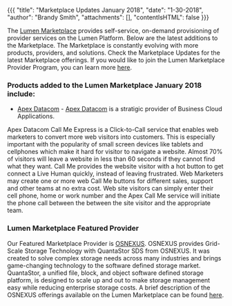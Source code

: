 {{{
"title": "Marketplace Updates January 2018",
"date": "1-30-2018",
"author": "Brandy Smith",
"attachments": [],
"contentIsHTML": false
}}}

The [Lumen Marketplace](https://www.ctl.io/marketplace-home/) provides self-service, on-demand provisioning of provider services on the Lumen Platform. Below are the latest additions to the Marketplace.
The Marketplace is constantly evolving with more products, providers, and solutions. Check the Marketplace Updates for the latest Marketplace offerings. If you would like to join the Lumen Marketplace Provider Program, you can learn more [here](https://www.ctl.io/marketplace-program/).

### Products added to the Lumen Marketplace January 2018 include:

* [Apex Datacom](https://www.ctl.io/marketplace/partner/APEX/) - [Apex Datacom](http://www.apexdatacom.com/) is a stratigic provider of Business Cloud Applications.

Apex Datacom Call Me Express is a Click-to-Call service that enables web marketers to convert more web visitors into customers. This is especially important with the popularity of small screen devices like tablets and cellphones which make it hard for visitor to navigate a website. Almost 70% of visitors will leave a website in less than 60 seconds if they cannot find what they want. Call Me provides the website visitor with a hot button to get connect a Live Human quickly, instead of leaving frustrated. Web Marketers may create one or more web Call Me buttons for different sales, support and other teams at no extra cost. Web site visitors can simply enter their cell phone, home or work number and the Apex Call Me service will initiate the phone call between the between the site visitor and the appropriate team.

### Lumen Marketplace Featured Provider

Our Featured Marketplace Provider is [OSNEXUS](https://www.osnexus.com/). OSNEXUS provides Grid-Scale Storage Technology with QuantaStor SDS from OSNEXUS. It was created to solve complex storage needs across many industries and brings game-changing technology to the software defined storage market. QuantaStor, a unified file, block, and object software defined storage platform, is designed to scale up and out to make storage management easy while reducing enterprise storage costs. A brief description of the OSNEXUS offerings available on the Lumen Marketplace can be found [here](https://www.ctl.io/marketplace/partner/ZV5T/).

